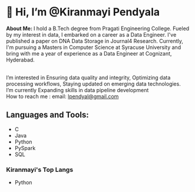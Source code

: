 <!DOCTYPE html>
<html>
<h1>
 👋 Hi, I’m @Kiranmayi Pendyala
</h1>
<head>
 <b>About Me: </b>
</head>
        I hold a B.Tech degree from Pragati Engineering College. Fueled by my interest in data, I embarked on a career as a Data Engineer. I've published a paper on DNA Data Storage in Journal4 Research. Currently, I'm pursuing a Masters in Computer Science at Syracuse University and bring with me a year of experience as a Data Engineer at Cognizant, Hyderabad.   
        
<br> I’m interested in Ensuring data quality and integrity, Optimizing data processing workflows, Staying updated on emerging data technologies.
<br> I’m currently Expanding skills in data pipeline development
<br> How to reach me : email: lpendyal@gmail.com 

 
<body>
  <h2>Languages and Tools:</h2>
  <ul>
    <li>C</li>
    <li>Java</li>
    <li>Python</li>
    <li>PySpark</li>
    <li>SQL</li> 
</ul>
</body>
<body>
<h3>
   Kiranmayi's Top Langs
</h3>
<ul>
  <li> Python</li> </ul>
</body>

</html>
<!---
KiranmayiPendyala/KiranmayiPendyala is a ✨ special ✨ repository because its `README.md` (this file) appears on your GitHub profile.
You can click the Preview link to take a look at your changes.
--->
